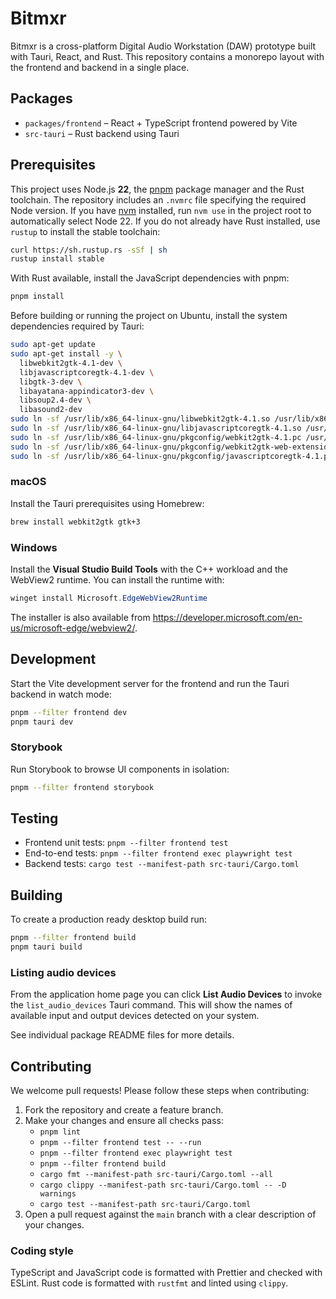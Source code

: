 # Bitmxr

Bitmxr is a cross-platform Digital Audio Workstation (DAW) prototype built with Tauri, React, and Rust.
This repository contains a monorepo layout with the frontend and backend in a single place.

## Packages

- `packages/frontend` – React + TypeScript frontend powered by Vite
- `src-tauri` – Rust backend using Tauri

## Prerequisites

This project uses Node.js **22**, the [pnpm](https://pnpm.io/) package manager and the Rust toolchain.
The repository includes an `.nvmrc` file specifying the required Node version.
If you have [nvm](https://github.com/nvm-sh/nvm) installed, run `nvm use` in the
project root to automatically select Node 22.
If you do not already have Rust installed, use `rustup` to install the stable
toolchain:

```bash
curl https://sh.rustup.rs -sSf | sh
rustup install stable
```

With Rust available, install the JavaScript dependencies with pnpm:

```bash
pnpm install
```

Before building or running the project on Ubuntu, install the system
dependencies required by Tauri:

```bash
sudo apt-get update
sudo apt-get install -y \
  libwebkit2gtk-4.1-dev \
  libjavascriptcoregtk-4.1-dev \
  libgtk-3-dev \
  libayatana-appindicator3-dev \
  libsoup2.4-dev \
  libasound2-dev
sudo ln -sf /usr/lib/x86_64-linux-gnu/libwebkit2gtk-4.1.so /usr/lib/x86_64-linux-gnu/libwebkit2gtk-4.0.so
sudo ln -sf /usr/lib/x86_64-linux-gnu/libjavascriptcoregtk-4.1.so /usr/lib/x86_64-linux-gnu/libjavascriptcoregtk-4.0.so
sudo ln -sf /usr/lib/x86_64-linux-gnu/pkgconfig/webkit2gtk-4.1.pc /usr/lib/x86_64-linux-gnu/pkgconfig/webkit2gtk-4.0.pc
sudo ln -sf /usr/lib/x86_64-linux-gnu/pkgconfig/webkit2gtk-web-extension-4.1.pc /usr/lib/x86_64-linux-gnu/pkgconfig/webkit2gtk-web-extension-4.0.pc
sudo ln -sf /usr/lib/x86_64-linux-gnu/pkgconfig/javascriptcoregtk-4.1.pc /usr/lib/x86_64-linux-gnu/pkgconfig/javascriptcoregtk-4.0.pc
```

### macOS

Install the Tauri prerequisites using Homebrew:

```bash
brew install webkit2gtk gtk+3
```

### Windows

Install the **Visual Studio Build Tools** with the C++ workload and the
WebView2 runtime. You can install the runtime with:

```powershell
winget install Microsoft.EdgeWebView2Runtime
```

The installer is also available from
<https://developer.microsoft.com/en-us/microsoft-edge/webview2/>.

## Development

Start the Vite development server for the frontend and run the Tauri backend in
watch mode:

```bash
pnpm --filter frontend dev
pnpm tauri dev
```

### Storybook

Run Storybook to browse UI components in isolation:

```bash
pnpm --filter frontend storybook
```

## Testing

- Frontend unit tests: `pnpm --filter frontend test`
- End-to-end tests: `pnpm --filter frontend exec playwright test`
- Backend tests: `cargo test --manifest-path src-tauri/Cargo.toml`

## Building

To create a production ready desktop build run:

```bash
pnpm --filter frontend build
pnpm tauri build
```

### Listing audio devices

From the application home page you can click **List Audio Devices** to invoke the
`list_audio_devices` Tauri command. This will show the names of available input
and output devices detected on your system.

See individual package README files for more details.

## Contributing

We welcome pull requests! Please follow these steps when contributing:

1. Fork the repository and create a feature branch.
2. Make your changes and ensure all checks pass:
   - `pnpm lint`
   - `pnpm --filter frontend test -- --run`
   - `pnpm --filter frontend exec playwright test`
   - `pnpm --filter frontend build`
   - `cargo fmt --manifest-path src-tauri/Cargo.toml --all`
   - `cargo clippy --manifest-path src-tauri/Cargo.toml -- -D warnings`
   - `cargo test --manifest-path src-tauri/Cargo.toml`
3. Open a pull request against the `main` branch with a clear description of your changes.

### Coding style

TypeScript and JavaScript code is formatted with Prettier and checked with ESLint.
Rust code is formatted with `rustfmt` and linted using `clippy`.
